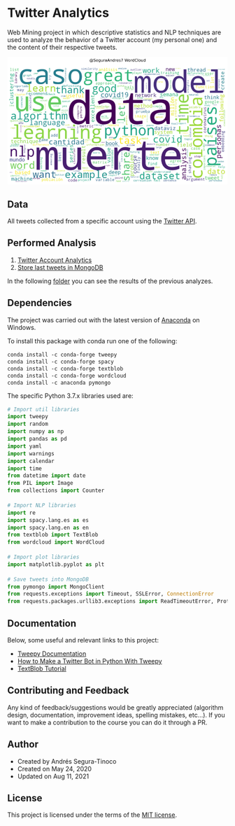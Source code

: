 # Twitter Analytics
Web Mining project in which descriptive statistics and NLP techniques are used to analyze the behavior of a Twitter account (my personal one) and the content of their respective tweets.

![WordCloud](https://raw.githubusercontent.com/ansegura7/TwitterAnalytics/master/img/wordcloud.png)

## Data
All tweets collected from a specific account using the <a href="https://developer.twitter.com/en" target="_blank" >Twitter API</a>.

## Performed Analysis
1. <a href="https://ansegura7.github.io/TwitterAnalytics/analysis/AccountAnalytics.html" >Twitter Account Analytics</a>
2. <a href="https://github.com/ansegura7/TwitterAnalytics/etl">Store last tweets in MongoDB</a>

In the following <a href="https://github.com/ansegura7/TwitterAnalytics/tree/master/analysis" target="_blank">folder</a> you can see the results of the previous analyzes.

## Dependencies
The project was carried out with the latest version of <a href="https://www.anaconda.com/distribution/" target="_blank" >Anaconda</a> on Windows.

To install this package with conda run one of the following:
``` console
conda install -c conda-forge tweepy
conda install -c conda-forge spacy
conda install -c conda-forge textblob
conda install -c conda-forge wordcloud
conda install -c anaconda pymongo
```

The specific Python 3.7.x libraries used are:

``` python
# Import util libraries
import tweepy
import random
import numpy as np
import pandas as pd
import yaml
import warnings
import calendar
import time
from datetime import date
from PIL import Image
from collections import Counter

# Import NLP libraries
import re
import spacy.lang.es as es
import spacy.lang.en as en
from textblob import TextBlob
from wordcloud import WordCloud

# Import plot libraries
import matplotlib.pyplot as plt

# Save tweets into MongoDB
from pymongo import MongoClient
from requests.exceptions import Timeout, SSLError, ConnectionError
from requests.packages.urllib3.exceptions import ReadTimeoutError, ProtocolError
```

## Documentation
Below, some useful and relevant links to this project:

- <a href="https://docs.tweepy.org/en/latest/" target="_blank">Tweepy Documentation</a>
- <a href="https://realpython.com/twitter-bot-python-tweepy/" target="_blank" >How to Make a Twitter Bot in Python With Tweepy</a>
- <a href="https://textblob.readthedocs.io/en/dev/quickstart.html" target="_blank" >TextBlob Tutorial</a>

## Contributing and Feedback
Any kind of feedback/suggestions would be greatly appreciated (algorithm design, documentation, improvement ideas, spelling mistakes, etc...). If you want to make a contribution to the course you can do it through a PR.

## Author
- Created by Andrés Segura-Tinoco
- Created on May 24, 2020
- Updated on Aug 11, 2021

## License
This project is licensed under the terms of the <a href="https://github.com/ansegura7/TwitterAnalytics/blob/master/LICENSE">MIT license</a>.

